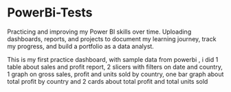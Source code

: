 # PowerBi-Tests
Practicing and improving my Power BI skills over time. Uploading dashboards, reports, and projects to document my learning journey, track my progress, and build a portfolio as a data analyst.

This is my first practice dashboard, with sample data from powerbi , i did 1 table about sales and profit report, 2 slicers with filters on date and country, 1 graph on gross sales, profit and units sold by country, one bar graph about total profit by country and 2 cards about total profit and total units sold
